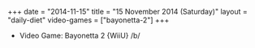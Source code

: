 +++
date = "2014-11-15"
title = "15 November 2014 (Saturday)"
layout = "daily-diet"
video-games = ["bayonetta-2"]
+++


* Video Game: Bayonetta 2 {WiiU} /b/